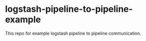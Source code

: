 # logstash-pipeline-to-pipeline-example
This repo for example logstash pipeline to pipeline communication. 
